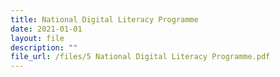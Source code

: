 ```yaml
---
title: National Digital Literacy Programme
date: 2021-01-01
layout: file
description: ""
file_url: /files/5 National Digital Literacy Programme.pdf
---
```


